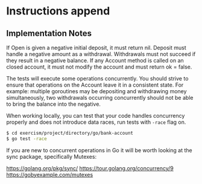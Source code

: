 # Instructions append

## Implementation Notes

If Open is given a negative initial deposit, it must return nil.
Deposit must handle a negative amount as a withdrawal. Withdrawals must
not succeed if they result in a negative balance.
If any Account method is called on an closed account, it must not modify
the account and must return ok = false.

The tests will execute some operations concurrently. You should strive
to ensure that operations on the Account leave it in a consistent state.
For example: multiple goroutines may be depositing and withdrawing money
simultaneously, two withdrawals occurring concurrently should not be able
to bring the balance into the negative.

When working locally, you can test that your code handles concurrency properly and does not introduce
data races, run tests with `-race` flag on.

```bash
$ cd exercism/project/directory/go/bank-account
$ go test -race
```

If you are new to concurrent operations in Go it will be worth looking
at the sync package, specifically Mutexes:

https://golang.org/pkg/sync/
https://tour.golang.org/concurrency/9
https://gobyexample.com/mutexes
